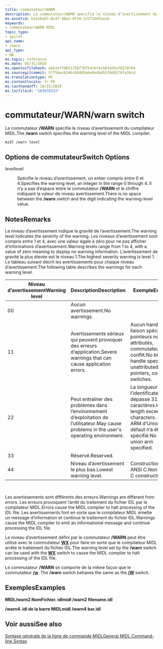 ```yaml
---
title: commutateur/WARN
description: Le commutateur/WARN spécifie le niveau d’avertissement du compilateur MIDL.
ms.assetid: b1e26e67-8c47-40a2-8f34-22273ddfaa1d
keywords:
- commutateur/WARN MIDL
topic_type:
- apiref
api_name:
- /warn
api_type:
- NA
ms.topic: reference
ms.date: 05/31/2018
ms.openlocfilehash: ebb2effd65175bf7bf54cb74cb63a56af0278784
ms.sourcegitcommit: 57758ecb246c84d65e6e0e4bd5570d9176fa39cd
ms.translationtype: MT
ms.contentlocale: fr-FR
ms.lasthandoff: 10/25/2019
ms.locfileid: "103678333"
---
```

# <a name="warn-switch"></a><span data-ttu-id="b10b8-104">commutateur/WARN</span><span class="sxs-lookup"><span data-stu-id="b10b8-104">/warn switch</span></span>

<span data-ttu-id="b10b8-105">Le commutateur **/WARN** spécifie le niveau d’avertissement du compilateur MIDL.</span><span class="sxs-lookup"><span data-stu-id="b10b8-105">The **/warn** switch specifies the warning level of the MIDL compiler.</span></span>

``` syntax
midl /warn level
```

## <a name="switch-options"></a><span data-ttu-id="b10b8-106">Options de commutateur</span><span class="sxs-lookup"><span data-stu-id="b10b8-106">Switch Options</span></span>

<dl> <dt>

<span data-ttu-id="b10b8-107">*level*</span><span class="sxs-lookup"><span data-stu-id="b10b8-107">*level*</span></span> 
</dt> <dd>

<span data-ttu-id="b10b8-108">Spécifie le niveau d’avertissement, un entier compris entre 0 et 4.</span><span class="sxs-lookup"><span data-stu-id="b10b8-108">Specifies the warning level, an integer in the range 0 through 4.</span></span> <span data-ttu-id="b10b8-109">Il n’y a pas d’espace entre le commutateur **/WARN** et le chiffre indiquant la valeur de niveau avertissement.</span><span class="sxs-lookup"><span data-stu-id="b10b8-109">There is no space between the **/warn** switch and the digit indicating the warning-level value.</span></span>

</dd> </dl>

## <a name="remarks"></a><span data-ttu-id="b10b8-110">Notes</span><span class="sxs-lookup"><span data-stu-id="b10b8-110">Remarks</span></span>

<span data-ttu-id="b10b8-111">Le niveau d’avertissement indique la gravité de l’avertissement.</span><span class="sxs-lookup"><span data-stu-id="b10b8-111">The warning level indicates the severity of the warning.</span></span> <span data-ttu-id="b10b8-112">Les niveaux d’avertissement sont compris entre 1 et 4, avec une valeur égale à zéro pour ne pas afficher d’informations d’avertissement.</span><span class="sxs-lookup"><span data-stu-id="b10b8-112">Warning levels range from 1 to 4, with a value of zero meaning to display no warning information.</span></span> <span data-ttu-id="b10b8-113">L’avertissement de gravité la plus élevée est le niveau 1.</span><span class="sxs-lookup"><span data-stu-id="b10b8-113">The highest severity warning is level 1.</span></span> <span data-ttu-id="b10b8-114">Le tableau suivant décrit les avertissements pour chaque niveau d’avertissement.</span><span class="sxs-lookup"><span data-stu-id="b10b8-114">The following table describes the warnings for each warning level.</span></span>



| <span data-ttu-id="b10b8-115">Niveau d’avertissement</span><span class="sxs-lookup"><span data-stu-id="b10b8-115">Warning level</span></span> | <span data-ttu-id="b10b8-116">Description</span><span class="sxs-lookup"><span data-stu-id="b10b8-116">Description</span></span>                                             | <span data-ttu-id="b10b8-117">Exemple</span><span class="sxs-lookup"><span data-stu-id="b10b8-117">Example</span></span>                                                                   |
|---------------|---------------------------------------------------------|---------------------------------------------------------------------------|
| <span data-ttu-id="b10b8-118">0</span><span class="sxs-lookup"><span data-stu-id="b10b8-118">0</span></span>             | <span data-ttu-id="b10b8-119">Aucun avertissement.</span><span class="sxs-lookup"><span data-stu-id="b10b8-119">No warnings.</span></span>                                            |                                                                           |
| <span data-ttu-id="b10b8-120">1</span><span class="sxs-lookup"><span data-stu-id="b10b8-120">1</span></span>             | <span data-ttu-id="b10b8-121">Avertissements sérieux qui peuvent provoquer des erreurs d’application.</span><span class="sxs-lookup"><span data-stu-id="b10b8-121">Severe warnings that can cause application errors.</span></span>      | <span data-ttu-id="b10b8-122">Aucun handle de liaison spécifié, pointeurs non attributés, commutateurs en conflit.</span><span class="sxs-lookup"><span data-stu-id="b10b8-122">No binding handle specified, unattributed pointers, conflicting switches.</span></span> |
| <span data-ttu-id="b10b8-123">2</span><span class="sxs-lookup"><span data-stu-id="b10b8-123">2</span></span>             | <span data-ttu-id="b10b8-124">Peut entraîner des problèmes dans l’environnement d’exploitation de l’utilisateur.</span><span class="sxs-lookup"><span data-stu-id="b10b8-124">May cause problems in the user's operating environment.</span></span> | <span data-ttu-id="b10b8-125">La longueur de l’identificateur dépasse 31 caractères.</span><span class="sxs-lookup"><span data-stu-id="b10b8-125">Identifier length exceeds 31 characters.</span></span> <span data-ttu-id="b10b8-126">Aucun ARM d’Union par défaut n’a été spécifié.</span><span class="sxs-lookup"><span data-stu-id="b10b8-126">No default union arm specified.</span></span>  |
| <span data-ttu-id="b10b8-127">3</span><span class="sxs-lookup"><span data-stu-id="b10b8-127">3</span></span>             | <span data-ttu-id="b10b8-128">Réservé.</span><span class="sxs-lookup"><span data-stu-id="b10b8-128">Reserved.</span></span>                                               |                                                                           |
| <span data-ttu-id="b10b8-129">4</span><span class="sxs-lookup"><span data-stu-id="b10b8-129">4</span></span>             | <span data-ttu-id="b10b8-130">Niveau d’avertissement le plus bas.</span><span class="sxs-lookup"><span data-stu-id="b10b8-130">Lowest warning level.</span></span>                                   | <span data-ttu-id="b10b8-131">Constructions non-ANSI C.</span><span class="sxs-lookup"><span data-stu-id="b10b8-131">Non-ANSI C constructs.</span></span>                                                    |



 

<span data-ttu-id="b10b8-132">Les avertissements sont différents des erreurs.</span><span class="sxs-lookup"><span data-stu-id="b10b8-132">Warnings are different from errors.</span></span> <span data-ttu-id="b10b8-133">Les erreurs provoquent l’arrêt du traitement du fichier IDL par le compilateur MIDL.</span><span class="sxs-lookup"><span data-stu-id="b10b8-133">Errors cause the MIDL compiler to halt processing of the IDL file.</span></span> <span data-ttu-id="b10b8-134">Les avertissements font en sorte que le compilateur MIDL émette un message d’information et continue le traitement du fichier IDL.</span><span class="sxs-lookup"><span data-stu-id="b10b8-134">Warnings cause the MIDL compiler to emit an informational message and continue processing the IDL file.</span></span>

<span data-ttu-id="b10b8-135">Le niveau d’avertissement défini par le commutateur **/WARN** peut être utilisé avec le commutateur [**WX**](-wx.md) pour faire en sorte que le compilateur MIDL arrête le traitement du fichier IDL.</span><span class="sxs-lookup"><span data-stu-id="b10b8-135">The warning level set by the **/warn** switch can be used with the [**WX**](-wx.md) switch to cause the MIDL compiler to halt processing of the IDL file.</span></span>

<span data-ttu-id="b10b8-136">Le commutateur **/WARN** se comporte de la même façon que le commutateur [**/w**](-w.md) .</span><span class="sxs-lookup"><span data-stu-id="b10b8-136">The **/warn** switch behaves the same as the [**/W**](-w.md) switch.</span></span>

## <a name="examples"></a><span data-ttu-id="b10b8-137">Exemples</span><span class="sxs-lookup"><span data-stu-id="b10b8-137">Examples</span></span>

<span data-ttu-id="b10b8-138">**MIDL/warn2 NomFichier. idl**</span><span class="sxs-lookup"><span data-stu-id="b10b8-138">**midl /warn2 filename.idl**</span></span>

<span data-ttu-id="b10b8-139">**/warn4. idl de la barre MIDL**</span><span class="sxs-lookup"><span data-stu-id="b10b8-139">**midl /warn4 bar.idl**</span></span>

## <a name="see-also"></a><span data-ttu-id="b10b8-140">Voir aussi</span><span class="sxs-lookup"><span data-stu-id="b10b8-140">See also</span></span>

<dl> <dt>

[<span data-ttu-id="b10b8-141">Syntaxe générale de la ligne de commande MIDL</span><span class="sxs-lookup"><span data-stu-id="b10b8-141">General MIDL Command-line Syntax</span></span>](general-midl-command-line-syntax.md)
</dt> </dl>

 

 




